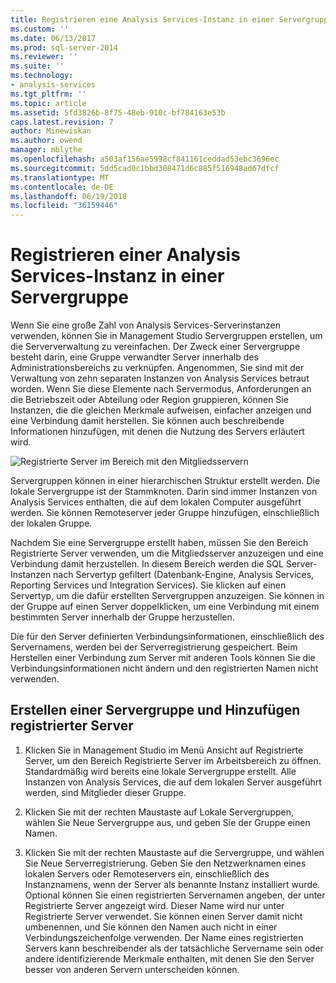 ```yaml
---
title: Registrieren eine Analysis Services-Instanz in einer Servergruppe | Microsoft Docs
ms.custom: ''
ms.date: 06/13/2017
ms.prod: sql-server-2014
ms.reviewer: ''
ms.suite: ''
ms.technology:
- analysis-services
ms.tgt_pltfrm: ''
ms.topic: article
ms.assetid: 5fd3826b-8f75-48eb-910c-bf784163e53b
caps.latest.revision: 7
author: Minewiskan
ms.author: owend
manager: mblythe
ms.openlocfilehash: a503af156ae5998cf841161ceddad53ebc3696ec
ms.sourcegitcommit: 5dd5cad0c1bbd308471d6c885f516948ad67dfcf
ms.translationtype: MT
ms.contentlocale: de-DE
ms.lasthandoff: 06/19/2018
ms.locfileid: "36159446"
---
```

# <a name="register-an-analysis-services-instance-in-a-server-group"></a>Registrieren einer Analysis Services-Instanz in einer Servergruppe
  Wenn Sie eine große Zahl von Analysis Services-Serverinstanzen verwenden, können Sie in Management Studio Servergruppen erstellen, um die Serververwaltung zu vereinfachen. Der Zweck einer Servergruppe besteht darin, eine Gruppe verwandter Server innerhalb des Administrationsbereichs zu verknüpfen. Angenommen, Sie sind mit der Verwaltung von zehn separaten Instanzen von Analysis Services betraut worden. Wenn Sie diese Elemente nach Servermodus, Anforderungen an die Betriebszeit oder Abteilung oder Region gruppieren, können Sie Instanzen, die die gleichen Merkmale aufweisen, einfacher anzeigen und eine Verbindung damit herstellen. Sie können auch beschreibende Informationen hinzufügen, mit denen die Nutzung des Servers erläutert wird.  
  
 ![Registrierte Server im Bereich mit den Mitgliedsservern](../media/ssas-ssms-registerserver.gif "registrierte Server im Bereich mit Mitgliedsservern")  
  
 Servergruppen können in einer hierarchischen Struktur erstellt werden. Die lokale Servergruppe ist der Stammknoten. Darin sind immer Instanzen von Analysis Services enthalten, die auf dem lokalen Computer ausgeführt werden. Sie können Remoteserver jeder Gruppe hinzufügen, einschließlich der lokalen Gruppe.  
  
 Nachdem Sie eine Servergruppe erstellt haben, müssen Sie den Bereich Registrierte Server verwenden, um die Mitgliedsserver anzuzeigen und eine Verbindung damit herzustellen. In diesem Bereich werden die SQL Server-Instanzen nach Servertyp gefiltert (Datenbank-Engine, Analysis Services, Reporting Services und Integration Services). Sie klicken auf einen Servertyp, um die dafür erstellten Servergruppen anzuzeigen. Sie können in der Gruppe auf einen Server doppelklicken, um eine Verbindung mit einem bestimmten Server innerhalb der Gruppe herzustellen.  
  
 Die für den Server definierten Verbindungsinformationen, einschließlich des Servernamens, werden bei der Serverregistrierung gespeichert. Beim Herstellen einer Verbindung zum Server mit anderen Tools können Sie die Verbindungsinformationen nicht ändern und den registrierten Namen nicht verwenden.  
  
## <a name="create-a-server-group-and-add-registered-servers"></a>Erstellen einer Servergruppe und Hinzufügen registrierter Server  
  
1.  Klicken Sie in Management Studio im Menü Ansicht auf Registrierte Server, um den Bereich Registrierte Server im Arbeitsbereich zu öffnen. Standardmäßig wird bereits eine lokale Servergruppe erstellt. Alle Instanzen von Analysis Services, die auf dem lokalen Server ausgeführt werden, sind Mitglieder dieser Gruppe.  
  
2.  Klicken Sie mit der rechten Maustaste auf Lokale Servergruppen, wählen Sie Neue Servergruppe aus, und geben Sie der Gruppe einen Namen.  
  
3.  Klicken Sie mit der rechten Maustaste auf die Servergruppe, und wählen Sie Neue Serverregistrierung. Geben Sie den Netzwerknamen eines lokalen Servers oder Remoteservers ein, einschließlich des Instanznamens, wenn der Server als benannte Instanz installiert wurde. Optional können Sie einen registrierten Servernamen angeben, der unter Registrierte Server angezeigt wird. Dieser Name wird nur unter Registrierte Server verwendet. Sie können einen Server damit nicht umbenennen, und Sie können den Namen auch nicht in einer Verbindungszeichenfolge verwenden. Der Name eines registrierten Servers kann beschreibender als der tatsächliche Servername sein oder andere identifizierende Merkmale enthalten, mit denen Sie den Server besser von anderen Servern unterscheiden können.  
  
  